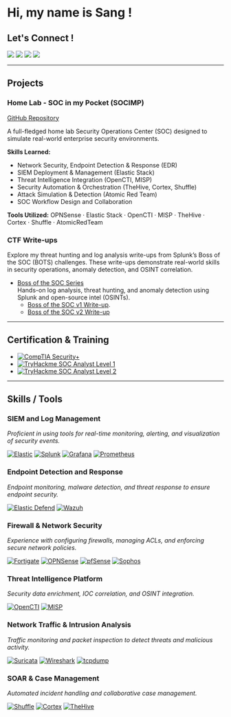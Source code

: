 <h1> Hi, my name is Sang ! </h1>
<p align='center'></p>

## Let's Connect !
<a href="https://www.linkedin.com/in/phamthanhsang0311/"><img src="https://img.shields.io/badge/-LinkedIn-0072b1?&style=flat&logo=linkedin&logoColor=white" /></a>
<a href="https://phamthanhsang-cs.site"><img src="https://img.shields.io/badge/-Visit My Blog-00AA13?style=flat&logo=jekyll&logoColor=white" /></a>
<a href="mailto:sang3112002@gmail.com"><img src="https://img.shields.io/badge/-sang3112002@gmail.com-D14836?style=flat&logo=gmail&logoColor=white" /></a>
<a href="https://t.me/sangpham0311"><img src="https://img.shields.io/badge/-Telegram-2CA5E0?style=flat&logo=telegram&logoColor=white" /></a>

---

## Projects 
### Home Lab - SOC in my Pocket (SOCIMP)
[GitHub Repository](https://github.com/phamthanhsang-cs/SOC-in-my-Pocket)

A full-fledged home lab Security Operations Center (SOC) designed to simulate real-world enterprise security environments.

**Skills Learned:**
- Network Security, Endpoint Detection & Response (EDR)
- SIEM Deployment & Management (Elastic Stack)
- Threat Intelligence Integration (OpenCTI, MISP)
- Security Automation & Orchestration (TheHive, Cortex, Shuffle)
- Attack Simulation & Detection (Atomic Red Team)
- SOC Workflow Design and Collaboration

**Tools Utilized:**
OPNSense · Elastic Stack · OpenCTI · MISP · TheHive · Cortex · Shuffle · AtomicRedTeam

### CTF Write-ups

Explore my threat hunting and log analysis write-ups from Splunk’s Boss of the SOC (BOTS) challenges. These write-ups demonstrate real-world skills in security operations, anomaly detection, and OSINT correlation.

- [Boss of the SOC Series](https://phamthanhsang-cs.site/categories/blue-teaming/)  
  Hands-on log analysis, threat hunting, and anomaly detection using Splunk and open-source intel (OSINTs).
  - [Boss of the SOC v1 Write-up](https://phamthanhsang-cs.site/posts/BOTSV1/).
  - [Boss of the SOC v2 Write-up](https://phamthanhsang-cs.site/posts/BOTSV2/)

---

## Certification & Training
- [![CompTIA Security+][CompTIA Security+]][CompTIA-url]
- [![TryHackme SOC Analyst Level 1][Tryhackme]][Tryhackme-url]
- [![TryHackme SOC Analyst Level 2][TryhackmeL2]][TryhackmeL2-url]

---

## Skills / Tools

### SIEM and Log Management  
*Proficient in using tools for real-time monitoring, alerting, and visualization of security events.*

[![Elastic][Elastic]][Elastic-url]
[![Splunk][Splunk]][Splunk-url]
[![Grafana][Grafana]][Grafana-url]
[![Prometheus][Prometheus]][Prometheus-url]


### Endpoint Detection and Response  
*Endpoint monitoring, malware detection, and threat response to ensure endpoint security.*

[![Elastic Defend][Elastic-Defend]][Elastic-Defend-url]
[![Wazuh][Wazuh]][Wazuh-url]


### Firewall & Network Security  
*Experience with configuring firewalls, managing ACLs, and enforcing secure network policies.*

[![Fortigate][Fortigate]][Fortigate-url]
[![OPNSense][OPNSense]][OPNSense-url]
[![pfSense][pfSense]][pfSense-url]
[![Sophos][Sophos]][Sophos-url]


### Threat Intelligence Platform  
*Security data enrichment, IOC correlation, and OSINT integration.*

[![OpenCTI][OpenCTI]][OpenCTI-url]
[![MISP][MISP]][MISP-url]


### Network Traffic & Intrusion Analysis  
*Traffic monitoring and packet inspection to detect threats and malicious activity.*

[![Suricata][Suricata]][Suricata-url]
[![Wireshark][Wireshark]][Wireshark-url]
[![tcpdump][tcpdump]][tcpdump-url]


### SOAR & Case Management  
*Automated incident handling and collaborative case management.*

[![Shuffle][Shuffle]][Shuffle-url]
[![Cortex][Cortex]][Cortex-url]
[![TheHive][TheHive]][TheHive-url]



<!-- MARKDOWN LINKS & IMAGES -->
<!--Certification & Training-->
[CompTIA Security+]: https://img.shields.io/badge/-CompTIA_Security%2B-FF0000?&style=flat&logo=CompTIA&logoColor=white
[CompTIA-url]: https://www.credly.com/badges/248777f2-4926-42bc-a8f2-0eab6f9f4153/public_url
[Tryhackme]: https://img.shields.io/badge/-TryHackMe_SOC_Analyst_Level_1-2EAD50?&style=flat&logo=TryHackMe&logoColor=white
[Tryhackme-url]: https://tryhackme-certificates.s3-eu-west-1.amazonaws.com/THM-9JFJR40TMQ.pdf
[TryhackmeL2]: https://img.shields.io/badge/-TryHackMe_SOC_Analyst_Level_2-2EAD50?&style=flat&logo=TryHackMe&logoColor=white
[TryhackmeL2-url]: https://tryhackme-certificates.s3-eu-west-1.amazonaws.com/THM-5HMWLSDGMD.pdf


<!--SIEM and Log Management-->
[Elastic]: https://img.shields.io/badge/Elastic-%23005571.svg?style=flat&logo=elastic&logoColor=white
[Elastic-url]: https://www.elastic.co/
[Splunk]: https://img.shields.io/badge/-Splunk-000000?&style=flat&logo=Splunk&logoColor=white
[Splunk-url]: https://www.splunk.com/
[Grafana]: https://img.shields.io/badge/-Grafana-F46800?&style=flat&logo=Grafana&logoColor=white
[Grafana-url]: https://grafana.com/
[Prometheus]: https://img.shields.io/badge/-Prometheus-E6522C?&style=flat&logo=Prometheus&logoColor=white
[Prometheus-url]: https://prometheus.io/

<!--Enpoint Protection-->
[Elastic-Defend]: https://img.shields.io/badge/-Elastic_Defend-CF4A0C?&style=flat&logo=Elastic&logoColor=white
[Elastic-Defend-url]: https://www.elastic.co/guide/en/integrations/current/endpoint.html
[Wazuh]: https://img.shields.io/badge/-Wazuh-3C99DC?&style=flat&logo=librewolf&logoColor=white
[Wazuh-url]: https://wazuh.com/

<!--Firewall-->
[Fortigate]: https://img.shields.io/badge/-Fortigate-FF0000?&style=flat&logo=Fortinet&logoColor=white
[Fortigate-url]: https://www.fortinet.com/products/next-generation-firewall
[OPNSense]: https://img.shields.io/badge/OPNSense-%23FF5200.svg?style=flat&logo=opnsense&logoColor=white
[OPNSense-url]: https://opnsense.org/
[pfSense]: https://img.shields.io/badge/-pfSense-000000?&style=flat&logo=baserow&logoColor=white
[pfSense-url]: https://www.pfsense.org/
[Sophos]: https://img.shields.io/badge/-Sophos-0080FF?&style=flat&logo=symphony&logoColor=white
[Sophos-url]: https://www.sophos.com/en-us/products/next-gen-firewall

<!--Threat Intelligence-->
[OpenCTI]: https://img.shields.io/badge/OpenCTI-%23003399.svg?style=flat&logo=nextdns&logoColor=white
[OpenCTI-url]: https://filigran.io/solutions/open-cti/
[MISP]: https://img.shields.io/badge/MISP-%23248BFB.svg?style=flat&logo=wechat&logoColor=white
[MISP-url]: https://www.misp-project.org/

<!--Network analyzer-->
[Suricata]: https://img.shields.io/badge/-Suricata-FF5C28?&style=flat&logo=awsorganizations&logoColor=white
[Suricata-url]:https://suricata.io/
[Wireshark]: https://img.shields.io/badge/-Wireshark-1679A7?&style=flat&logo=Wireshark&logoColor=white
[Wireshark-url]: https://www.wireshark.org/
[tcpdump]: https://img.shields.io/badge/-tcpdump-005571?&style=flat&logo=Linux&logoColor=white
[tcpdump-url]: https://www.tcpdump.org/

<!--SOAR and Case management-->
[Shuffle]: https://img.shields.io/badge/Shuffle-%23FF6F00.svg?style=flat&logo=hackthebox&logoColor=white
[Shuffle-url]: https://shuffler.io/
[Cortex]: https://img.shields.io/badge/Cortex-%2380F5D2.svg?style=flat&logo=serverless&logoColor=white
[Cortex-url]: https://strangebee.com/cortex/
[TheHive]: https://img.shields.io/badge/TheHive-%23FFCD00.svg?style=flat&logo=hive&logoColor=white
[TheHive-url]: https://strangebee.com/thehive/





